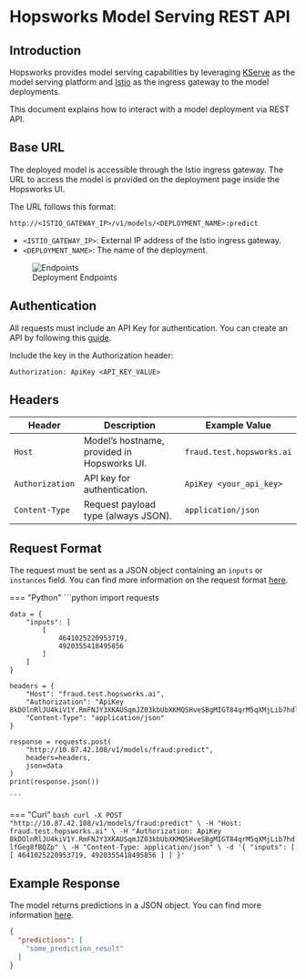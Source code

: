 # Hopsworks Model Serving REST API

## Introduction

Hopsworks provides model serving capabilities by leveraging [KServe](https://kserve.github.io/website/) as the model serving platform and [Istio](https://istio.io/) as the ingress gateway to the model deployments. 

This document explains how to interact with a model deployment via REST API.

## Base URL

The deployed model is accessible through the Istio ingress gateway. The URL to access the model is provided on the deployment page inside the Hopsworks UI. 

The URL follows this format:
```text
http://<ISTIO_GATEWAY_IP>/v1/models/<DEPLOYMENT_NAME>:predict
```

- `<ISTIO_GATEWAY_IP>`: External IP address of the Istio ingress gateway.
- `<DEPLOYMENT_NAME>`: The name of the deployment.

<p align="center">
  <figure>
    <img  style="max-width: 100%; margin: 0 auto" src="../../../../assets/images/guides/mlops/serving/deployment_endpoints.png" alt="Endpoints">
    <figcaption>Deployment Endpoints</figcaption>
  </figure>
</p>


## Authentication

All requests must include an API Key for authentication. You can create an API by following this [guide](../../projects/api_key/create_api_key.md). 

Include the key in the Authorization header:
```text
Authorization: ApiKey <API_KEY_VALUE>
```

## Headers

| Header          | Description                                 | Example Value                        |
| --------------- | ------------------------------------------- | ------------------------------------ |
| `Host`          | Model’s hostname, provided in Hopsworks UI. | `fraud.test.hopsworks.ai` |
| `Authorization` | API key for authentication.                 | `ApiKey <your_api_key>`              |
| `Content-Type`  | Request payload type (always JSON).         | `application/json`                   |

## Request Format

The request must be sent as a JSON object containing an `inputs` or `instances` field. You can find more information on the request format [here](https://kserve.github.io/website/docs/concepts/architecture/data-plane/v1-protocol#request-format).

=== "Python"
    ```python
    import requests

    data = {
        "inputs": [
            [
                4641025220953719,
                4920355418495856
            ]
        ]
    }

    headers = {
        "Host": "fraud.test.hopsworks.ai",
        "Authorization": "ApiKey 8kDOlnRlJU4kiV1Y.RmFNJY3XKAUSqmJZ03kbUbXKMQSHveSBgMIGT84qrM5qXMjLib7hdlfGeg8fBQZp",
        "Content-Type": "application/json"
    }

    response = requests.post(
        "http://10.87.42.108/v1/models/fraud:predict",
        headers=headers,
        json=data
    )
    print(response.json())
    
    ```
=== "Curl"
    ```bash
    curl -X POST "http://10.87.42.108/v1/models/fraud:predict" \
          -H "Host: fraud.test.hopsworks.ai" \
          -H "Authorization: ApiKey 8kDOlnRlJU4kiV1Y.RmFNJY3XKAUSqmJZ03kbUbXKMQSHveSBgMIGT84qrM5qXMjLib7hdlfGeg8fBQZp" \
          -H "Content-Type: application/json" \
          -d '{
                "inputs": [
                  [
                    4641025220953719,
                    4920355418495856
                  ]
                ]
              }'
    ```

## Example Response

The model returns predictions in a JSON object. You can find more information [here](https://kserve.github.io/website/docs/concepts/architecture/data-plane/v1-protocol#response-format).

```json
{
  "predictions": [
    "some_prediction_result"
  ]
}
```